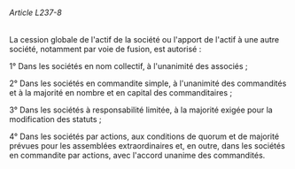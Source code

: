 ###### Article L237-8

La cession globale de l'actif de la société ou l'apport de l'actif à une autre société, notamment par voie de fusion, est autorisé :

1° Dans les sociétés en nom collectif, à l'unanimité des associés ;

2° Dans les sociétés en commandite simple, à l'unanimité des commandités et à la majorité en nombre et en capital des commanditaires ;

3° Dans les sociétés à responsabilité limitée, à la majorité exigée pour la modification des statuts ;

4° Dans les sociétés par actions, aux conditions de quorum et de majorité prévues pour les assemblées extraordinaires et, en outre, dans les sociétés en commandite par actions, avec l'accord unanime des commandités.

